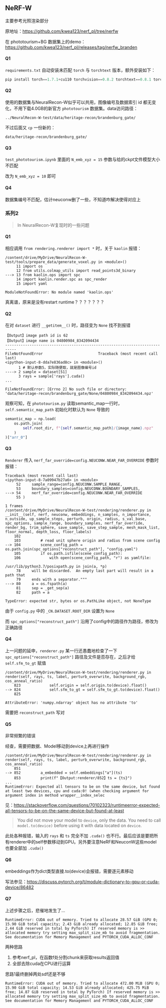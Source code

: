 

## NeRF-W

主要参考光照渲染部分

原地址：https://github.com/kwea123/nerf_pl/tree/nerfw

在 phototourism+BG 数据集上的demo：https://github.com/kwea123/nerf_pl/releases/tag/nerfw_branden



#### Q1

`requirements.txt` 自动安装未匹配 `torch` 与 `torchtext` 版本，额外安装如下：

```python
pip install torch==1.7.1+cu110 torchvision==0.8.2 torchtext==0.8.1 torchaudio==0.7.2 -f https://download.pytorch.org/whl/torch_stable.html
```



#### Q2

使用的数据集与NeuralRecon-W似乎可以共用，图像编号及数据索引 id 都无变化，不用下载4.0GB的新官方 `phototourism` 数据集。data访问路径：

```
../NeuralRecon-W-test/data/heritage-recon/brandenburg_gate/
```

不过后面又 `cp` 一份新的：

```
data/heritage-recon/brandenburg_gate/
```



#### Q3

`test_phototourism.ipynb` 里面的 `N_emb_xyz = 15` 参数与给的ckpt文件模型大小不匹配

改为 `N_emb_xyz = 10` 即可



#### Q4

数据集编号不匹配，估计neuconw删了一些，不知道咋解决使得对应上



### 系列2

> In NeuralRecon-W复现时的一些问题



#### Q1

相应调用 `from rendering.renderer import *` 时，关于 `kaolin` 报错：

```
/content/drive/MyDrive/NeuralRecon-W-test/tools/prepare_data/generate_voxel.py in <module>()
     11 import os
     12 from utils.colmap_utils import read_points3d_binary
---> 13 from kaolin.ops import spc
     14 import kaolin.render.spc as spc_render
     15 import yaml

ModuleNotFoundError: No module named 'kaolin.ops'
```



真离谱，原来是没有restart runtime？？？？？？？



#### Q2

在对 `dataset` 进行 `__getitem__()` 时，路径变为 `None` 找不到报错

```
【Output】image path id is 62
【Output】image name is 04800984_8342094434
---------------------------------------------------------------------------
FileNotFoundError                         Traceback (most recent call last)
<ipython-input-8-dda7e836ad8c> in <module>()
      1 # 默认参数5，实际随便取，就是图像编号id
----> 2 sample = dataset[51]
      3 rays = sample['rays'].cuda()
...

FileNotFoundError: [Errno 2] No such file or directory: 'data/heritage-recon/brandenburg_gate/None/04800984_8342094434.npz'
```



观察可知，在 `phototourism.py` 读取semantic_map一行时， `self.semantic_map_path` 初始化时默认为 `None` 导致的

```python
semantic_map = np.load(
	os.path.join(
		self.root_dir, f"{self.semantic_map_path}/{image_name}.npz"
	)
)["arr_0"]
```



#### Q3

`Renderer` 传入 `nerf_far_override=config.NEUCONW.NEAR_FAR_OVERRIDE` 参数时报错：

```
Traceback (most recent call last)
<ipython-input-8-7a09947b27a6> in <module>
     52     sample_range=config.NEUCONW.SAMPLE_RANGE,
     53     boundary_samples=config.NEUCONW.BOUNDARY_SAMPLES,
---> 54     nerf_far_override=config.NEUCONW.NEAR_FAR_OVERRIDE
     55 )

1 frames
/content/drive/MyDrive/NeuralRecon-W-test/rendering/renderer.py in __init__(self, nerf, neuconw, embeddings, n_samples, n_importance, n_outside, up_sample_steps, perturb, origin, radius, s_val_base, spc_options, sample_range, boundary_samples, nerf_far_override, render_bg, trim_sphere, save_sample, save_step_sample, mesh_mask_list, floor_normal, depth_loss, floor_labels)
    102 
    103         # read unit sphere origin and radius from scene config
--> 104         scene_config_path = os.path.join(spc_options["reconstruct_path"], "config.yaml")
    105         if os.path.isfile(scene_config_path):
    106             with open(scene_config_path, "r") as yamlfile:

/usr/lib/python3.7/posixpath.py in join(a, *p)
     78     will be discarded.  An empty last part will result in a path that
     79     ends with a separator."""
---> 80     a = os.fspath(a)
     81     sep = _get_sep(a)
     82     path = a

TypeError: expected str, bytes or os.PathLike object, not NoneType
```



由于 `config.py` 中的 `_CN.DATASET.ROOT_DIR` 设置为 `None` 

而 `spc_options["reconstruct_path"]` 沿用了config中的路径作为路径，修改为正确路径



#### Q4

上一问题的延申，`renderer.py` 某一行还愚蠢地检查了一下 `spc_options["reconstruct_path"]` 路径及文件是否存在，之后才给 `self.sfm_to_gt` 赋值

```
/content/drive/MyDrive/NeuralRecon-W-test/rendering/renderer.py in render(self, rays, ts, label, perturb_overwrite, background_rgb, cos_anneal_ratio)
    823             self.origin = self.origin.to(device).float()
--> 824             self.sfm_to_gt = self.sfm_to_gt.to(device).float()
    825 

AttributeError: 'numpy.ndarray' object has no attribute 'to'
```



需要把 `reconstruct_path` 写对



#### Q5

非常频繁的错误

经查，需要把数据、Model移动到device上再进行操作

```
/content/drive/MyDrive/NeuralRecon-W-test/rendering/renderer.py in render(self, rays, ts, label, perturb_overwrite, background_rgb, cos_anneal_ratio)
    851 
--> 852         a_embedded = self.embeddings["a"](ts)
    853         print(f"【Output:renderer/852】ts = {ts}")
...
RuntimeError: Expected all tensors to be on the same device, but found at least two devices, cpu and cuda:0! (when checking argument for argument index in method wrapper__index_selec
```



见：https://stackoverflow.com/questions/70102323/runtimeerror-expected-all-tensors-to-be-on-the-same-device-but-found-at-least

> You did not move your model to `device`, only the data. You need to call `model.to(device)` before using it with data located on `device`.



此处各种报错，输入的 `rays` 和 `ts` 完全不加 `.cuda()` 也不行。最后应该是要把所有renderer中的self参数移动到GPU。另外要注意NeRF和NeuconW这些model也要全部加 `.cuda()`



#### Q6

embeddings作为dict类型直接.to(device)会报错，需要逐元素移动

写法参见：https://discuss.pytorch.org/t/module-dictionary-to-gpu-or-cuda-device/86482



#### Q7

上述步骤之后，悲催地发生了...

```
RuntimeError: CUDA out of memory. Tried to allocate 28.57 GiB (GPU 0; 15.90 GiB total capacity; 2.43 GiB already allocated; 12.85 GiB free; 2.44 GiB reserved in total by PyTorch) If reserved memory is >> allocated memory try setting max_split_size_mb to avoid fragmentation.  See documentation for Memory Management and PYTORCH_CUDA_ALLOC_CONF
```



两种思路

1. 参考nerf_pl，在函数f处分割chunk来获取results返回值
2. 全部去除cuda在CPU进行运算



思路1最终删掉两处sdf还是不够

```
RuntimeError: CUDA out of memory. Tried to allocate 472.00 MiB (GPU 0; 15.90 GiB total capacity; 14.53 GiB already allocated; 425.75 MiB free; 14.87 GiB reserved in total by PyTorch) If reserved memory is >> allocated memory try setting max_split_size_mb to avoid fragmentation.  See documentation for Memory Management and PYTORCH_CUDA_ALLOC_CONF
```

